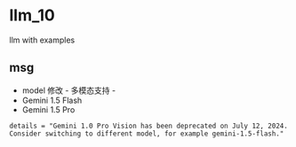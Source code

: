 # llm_10
llm with examples

## msg
- model 修改 - 多模态支持 - 
- Gemini 1.5 Flash
- Gemini 1.5 Pro
```
details = "Gemini 1.0 Pro Vision has been deprecated on July 12, 2024. Consider switching to different model, for example gemini-1.5-flash."

```
